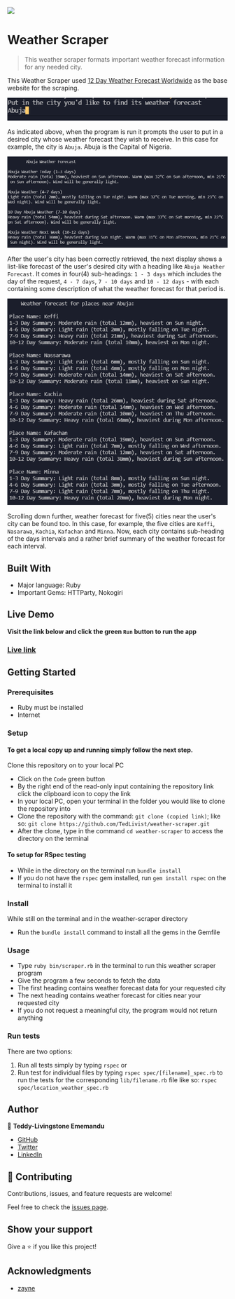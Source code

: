 ![](https://img.shields.io/badge/Microverse-blueviolet)

# Weather Scraper

> This weather scraper formats important weather forecast information for any needed city.

This Weather Scraper used [12 Day Weather Forecast Worldwide](https://www.weather-forecast.com/) as the base website for the scraping.

![screenshot](./assets/images/city-prompt.jpg)

As indicated above, when the program is run it prompts the user to put in a desired city whose weather forecast they wish to receive. In this case for example, the city is `Abuja`. Abuja is the Capital of Nigeria.

![screenshot](./assets/images/city-forecast.jpg)

After the user's city has been correctly retrieved, the next display shows a list-like forecast of the user's desired city with a heading like `Abuja Weather Forecast`. It comes in four(4) sub-headings: `1 - 3 days` which includes the day of the request, `4 - 7 days`, `7 - 10 days` and `10 - 12 days` - with each containing some description of what the weather forecast for that period is.

![screenshot](./assets/images/other-cities-forecast.jpg)

Scrolling down further, weather forecast for five(5) cities near the user's city can be found too. In this case, for example, the five cities are `Keffi`, `Nasarawa`, `Kachia`, `Kafachan` and `Minna`. Now, each city contains sub-heading of the days intervals and a rather brief summary of the weather forecast for each interval.

## Built With

- Major language: Ruby
- Important Gems: HTTParty, Nokogiri

## Live Demo

**Visit the link below and click the green `Run` button to run the app** <br />

### [Live link](https://replit.com/@iamxted/weather-scraper)

## Getting Started

### Prerequisites
- Ruby must be installed
- Internet

### Setup

#### To get a local copy up and running simply follow the next step.
Clone this repository on to your local PC
- Click on the `Code` green button
- By the right end of the read-only input containing the repository link click the clipboard icon to copy the link
- In your local PC, open your terminal in the folder you would like to clone the repository into
- Clone the repository with the command: `git clone (copied link)`; like so: `git clone https://github.com/TedLivist/weather-scraper.git`
- After the clone, type in the command `cd weather-scraper` to access the directory on the terminal

#### To setup for RSpec testing
- While in the directory on the terminal run `bundle install`
- If you do not have the `rspec` gem installed, run `gem install rspec` on the terminal to install it

### Install
While still on the terminal and in the weather-scraper directory
- Run the `bundle install` command to install all the gems in the Gemfile

### Usage
- Type `ruby bin/scraper.rb` in the terminal to run this weather scraper program
- Give the program a few seconds to fetch the data
- The first heading contains weather forecast data for your requested city
- The next heading contains weather forecast for cities near your requested city
- If you do not request a meaningful city, the program would not return anything

### Run tests
There are two options:
1. Run all tests simply by typing `rspec` or
2. Run test for individual files by typing `rspec spec/[filename]_spec.rb` to run the tests for the corresponding `lib/filename.rb` file like so: `rspec spec/location_weather_spec.rb`

## Author

👤 **Teddy-Livingstone Ememandu**

- [GitHub](https://github.com/TedLivist)
- [Twitter](https://twitter.com/iamxted)
- [LinkedIn](https://linkedin.com/in/tememandu)

## 🤝 Contributing

Contributions, issues, and feature requests are welcome!

Feel free to check the [issues page](issues/).

## Show your support

Give a ⭐️ if you like this project!

## Acknowledgments

- [zayne](https://www.youtube.com/channel/UCkoEStUK7wxmZef2DcPuCAQ)
